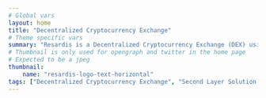```yaml
---
# Global vars
layout: home
title: "Decentralized Cryptocurrency Exchange"
# Theme specific vars
summary: "Resardis is a Decentralized Cryptocurrency Exchange (DEX) using the side-chain tech as a second layer blockchain solution, providing fast and secure trading."
# Thumbnail is only used for opengraph and twitter in the home page
# Expected to be a jpeg
thumbnail:
    name: "resardis-logo-text-horizontal"
tags: ["Decentralized Cryptocurrency Exchange", "Second Layer Solution, Sidechain", "Side-Chain", "Crypto Trading", "Cryptocurrency Trading", "Ethereum", "Blockchain", "Cryptocurrency", "ERC20", "Bitcoin", "TRON", "EOS"]
---
```

